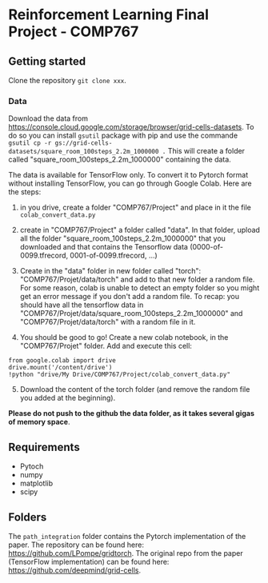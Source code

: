 # Reinforcement Learning Final Project - COMP767

## Getting started

Clone the repository `git clone xxx`.

### Data
Download the data from https://console.cloud.google.com/storage/browser/grid-cells-datasets. To do so you can install `gsutil` package with pip and use the commande `gsutil cp -r gs://grid-cells-datasets/square_room_100steps_2.2m_1000000 .` This will create a folder called "square_room_100steps_2.2m_1000000" containing the data.

The data is available for TensorFlow only. To convert it to Pytorch format without installing TensorFlow, you can go through Google Colab. Here are the steps:

1) in you drive, create a folder "COMP767/Project" and place in it the file `colab_convert_data.py`

2) create in "COMP767/Project" a folder called "data". In that folder, upload all the folder "square_room_100steps_2.2m_1000000" that you downloaded and that contains the Tensorflow data (0000-of-0099.tfrecord, 0001-of-0099.tfrecord, ...)

3) Create in the "data" folder in new folder called "torch": "COMP767/Projet/data/torch" and add to that new folder a random file. For some reason, colab is unable to detect an empty folder so you might get an error message if you don't add a random file. To recap: you should have all the tensorflow data in "COMP767/Projet/data/square_room_100steps_2.2m_1000000" and "COMP767/Projet/data/torch" with a random file in it.

4) You should be good to go! Create a new colab notebook, in the "COMP767/Projet" folder. Add and execute this cell:
```
from google.colab import drive
drive.mount('/content/drive')
!python "drive/My Drive/COMP767/Project/colab_convert_data.py"
```

5) Download the content of the torch folder (and remove the random file you added at the beginning).

**Please do not push to the github the data folder, as it takes several gigas of memory space**.

## Requirements

- Pytoch
- numpy
- matplotlib
- scipy


## Folders

The `path_integration` folder contains the Pytorch implementation of the paper. The repository can be found here: https://github.com/LPompe/gridtorch. The original repo from the paper (TensorFlow implementation) can be found here: https://github.com/deepmind/grid-cells.
